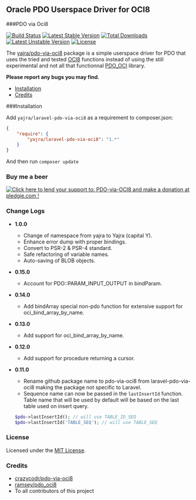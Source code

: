 ## Oracle PDO Userspace Driver for OCI8

###PDO via Oci8

[![Build Status](https://img.shields.io/travis/yajra/pdo-via-oci8.svg)](https://travis-ci.org/yajra/pdo-via-oci8)
[![Latest Stable Version](https://poser.pugx.org/yajra/laravel-pdo-via-oci8/v/stable)](https://packagist.org/packages/yajra/laravel-pdo-via-oci8)
[![Total Downloads](https://poser.pugx.org/yajra/laravel-pdo-via-oci8/downloads)](https://packagist.org/packages/yajra/laravel-pdo-via-oci8)
[![Latest Unstable Version](https://poser.pugx.org/yajra/laravel-pdo-via-oci8/v/unstable)](https://packagist.org/packages/yajra/laravel-pdo-via-oci8)
[![License](https://img.shields.io/badge/license-MIT-blue.svg)](https://github.com/yajra/laravel-pdo-via-oci8/blob/master/LICENSE)


The [yajra/pdo-via-oci8](https://github.com/yajra/pdo-via-oci8) package is a simple userspace driver for PDO that uses the tried and
tested [OCI8](http://php.net/oci8) functions instead of using the still experimental and not all that functionnal
[PDO_OCI](http://www.php.net/manual/en/ref.pdo-oci.php) library.

**Please report any bugs you may find.**

- [Installation](#installation)
- [Credits](#credits)

###Installation

Add `yajra/laravel-pdo-via-oci8` as a requirement to composer.json:

```json
{
    "require": {
        "yajra/laravel-pdo-via-oci8": "1.*"
    }
}
```
And then run `composer update`

### Buy me a beer
<a href='https://pledgie.com/campaigns/29542'><img alt='Click here to lend your support to: PDO-via-OCI8 and make a donation at pledgie.com !' src='https://pledgie.com/campaigns/29542.png?skin_name=chrome' border='0' ></a>

### Change Logs
- **1.0.0**
    - Change of namespace from yajra to Yajra (capital Y).
    - Enhance error dump with proper bindings.
    - Convert to PSR-2 & PSR-4 standard.
    - Safe refactoring of variable names.
    - Auto-saving of BLOB objects.

- **0.15.0**
    - Account for PDO::PARAM_INPUT_OUTPUT in bindParam.

- **0.14.0**
    - Add bindArray special non-pdo function for extensive support for oci_bind_array_by_name.

- **0.13.0**
    - Add support for oci_bind_array_by_name.

- **0.12.0**
    - Add support for procedure returning a cursor.

- **0.11.0**
    - Rename github package name to pdo-via-oci8 from laravel-pdo-via-oci8 making the package not specific to Laravel.
    - Sequence name can now be passed in the `lastInsertId` function. Table name that will be used by default will be based on the last table used on insert query.
    ```php
    $pdo->lastInsertId(); // will use TABLE_ID_SEQ
    $pdo->lastInsertId('TABLE_SEQ'); // will use TABLE_SEQ
    ```

### License

Licensed under the [MIT License](https://github.com/yajra/pdo-via-oci8/blob/master/LICENSE).

### Credits

- [crazycodr/pdo-via-oci8](https://github.com/crazycodr/pdo-via-oci8)
- [ramsey/pdo_oci8](https://github.com/ramsey/pdo_oci8)
- To all contributors of this project
